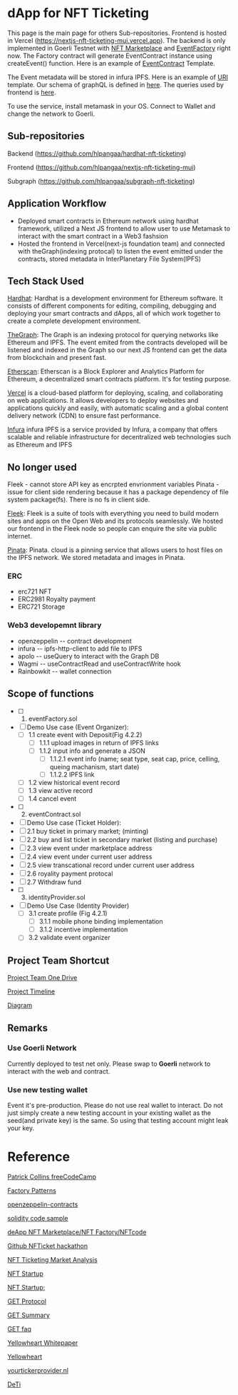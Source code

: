 # dApp for NFT Ticketing
This page is the main page for others Sub-repositories. Frontend is hosted in Vercel (https://nextjs-nft-ticketing-mui.vercel.app). The backend is only implemented in Goerli Testnet with [NFT Marketplace](https://goerli.etherscan.io/address/0x879f5a1608e4CEd89766a6A2e1051Fd7e1B13698) and [EventFactory](https://goerli.etherscan.io/address/0x6962d60830947e32d3D22bED3542E9e846CD3F01) right now. The Factory contract will generate EventContract instance using createEvent() function. Here is an example of [EventContract](https://goerli.etherscan.io/token/0xddf06971c21b916e912a474031daf5a08140a5d3) Template.  

The Event metadata will be stored in infura IPFS. Here is an example of [URI](https://gateway.pinata.cloud/ipfs/QmNMsrAEvpZFx7SXThYVZ5BiVw6nt4h9tgeUZmnZFxjJ6j) template. Our schema of graphQL is defined in [here](https://github.com/hlpangaa/subgraph-nft-ticketing/blob/main/schema.graphql). The queries used by frontend is [here](https://github.com/hlpangaa/nextjs-nft-ticketing-mui/blob/main/constants/subgraphQueries.js).


To use the service, install metamask in your OS. Connect to Wallet and change the network to Goerli.

## Sub-repositories
Backend (https://github.com/hlpangaa/hardhat-nft-ticketing)

Frontend (https://github.com/hlpangaa/nextjs-nft-ticketing-mui)

Subgraph (https://github.com/hlpangaa/subgraph-nft-ticketing)

## Application Workflow
- Deployed smart contracts in Ethereum network using hardhat framework, utilized a Next JS frontend to allow user to use Metamask to interact with the smart contract in a Web3 fashsion
- Hosted the frontend in Vercel(next-js foundation team) and connected with theGraph(indexing protocal) to listen the event emitted under the contracts, stored metadata in InterPlanetary File System(IPFS)


## Tech Stack Used
[Hardhat](https://hardhat.org/): Hardhat is a development environment for Ethereum software. It consists of different components for editing, compiling, debugging and deploying your smart contracts and dApps, all of which work together to create a complete development environment.

[TheGraph](https://thegraph.com/studio/subgraph/nftticketing/playground): The Graph is an indexing protocol for querying networks like Ethereum and IPFS. The event emited from the contracts developed will be listened and indexed in the Graph so our next JS frontend can get the data from blockchain and present fast. 

[Etherscan](https://goerli.etherscan.io/address/0x879f5a1608e4CEd89766a6A2e1051Fd7e1B13698): Etherscan is a Block Explorer and Analytics Platform for Ethereum, a decentralized smart contracts platform. It's for testing purpose.

[Vercel](https://vercel.com/dashboard) is a cloud-based platform for deploying, scaling, and collaborating on web applications. It allows developers to deploy websites and applications quickly and easily, with automatic scaling and a global content delivery network (CDN) to ensure fast performance.

[Infura](https://app.infura.io/) infura IPFS is a service provided by Infura, a company that offers scalable and reliable infrastructure for decentralized web technologies such as Ethereum and IPFS


## No longer used
Fleek - cannot store API key as encrpted envrionment variables
Pinata - issue for client side rendering because it has a package dependency of file system package(fs). There is no fs in client side.

[Fleek](https://app.fleek.co/#/sites/little-poetry-5496/settings/general?accountId=d5e70534-8482-4d48-bad2-440122944ad5): Fleek is a suite of tools with everything you need to build modern sites and apps on the Open Web and its protocols seamlessly. We hosted our frontend in the Fleek node so people can enquire the site via public internet.

[Pinata](https://app.pinata.cloud/pinmanager#): Pinata. cloud is a pinning service that allows users to host files on the IPFS network. We stored metadata and images in Pinata.

### ERC
- erc721 NFT
- ERC2981 Royalty payment
- ERC721 Storage

### Web3 developemnt library
- openzeppelin -- contract development
- infura -- ipfs-http-client to add file to IPFS
- apolo -- useQuery to interact with the Graph DB
- Wagmi -- useContractRead and useContractWrite hook
- Rainbowkit -- wallet connection

## Scope of functions
- [ ] 1. eventFactory.sol
- [ ] Demo Use case (Event Organizer): 
  - [ ] 1.1 create event with Deposit(Fig 4.2.2)
    - [ ] 1.1.1 upload images in return of IPFS links
    - [ ] 1.1.2 input info and generate a JSON
      - [ ] 1.1.2.1 event info (name; seat type, seat cap, price, celling, queing machanism, start date)
      - [ ] 1.1.2.2 IPFS link
  - [ ] 1.2 view historical event record
  - [ ] 1.3 view active record
  - [ ] 1.4 cancel event
- [ ] 2. eventContract.sol
- [ ]  Demo Use case (Ticket Holder): 
  - [ ] 2.1 buy ticket in primary market; (minting)
  - [ ] 2.2 buy and list ticket in secondary market (listing and purchase)
  - [ ] 2.3 view event under marketplace address 
  - [ ] 2.4 view event under current user address
  - [ ] 2.5 view transcational record under current user address
  - [ ] 2.6 royality payment protocal
  - [ ] 2.7 Withdraw fund
- [ ] 3. identityProvider.sol
- [ ] Demo Use Case (Identity Provider)
  - [ ] 3.1 create profile (Fig 4.2.1)
    - [ ] 3.1.1 mobile phone binding implementation
    - [ ] 3.1.2 incentive implementation
  - [ ] 3.2 validate event organizer 

## Project Team Shortcut
[Project Team One Drive](https://connecthkuhk-my.sharepoint.com/personal/u3590287_connect_hku_hk/_layouts/15/onedrive.aspx?id=%2Fpersonal%2Fu3590287%5Fconnect%5Fhku%5Fhk%2FDocuments%2FFITE7001%5FA%2DTeam&FolderCTID=0x012000E1CEC5B499A6824BB24DB935A2B2CB10)

[Project Timeline](https://www.notion.so/ba99bc82597f40ea9b77d748156058a2?v=0cc4e4853e184202978bc97287c6416f)

[Diagram](https://lucid.app/lucidchart/e8a1a225-ec49-4732-baaa-f6fd0f8ebb50/edit?viewport_loc=100%2C-119%2C5565%2C2235%2C0_0&invitationId=inv_503a40d6-7409-4666-947f-a204a3633f7d)

## Remarks
### Use Goerli Network 
Currently deployed to test net only. Please swap to **Goerli** network to interact with the web and contract.

### Use new testing wallet
Event it's pre-production. Please do not use real wallet to interact. Do not just simply create a new testing account in your existing wallet as the seed(and private key) is the same. So using that testing account might leak your key.



# Reference
[Patrick Collins freeCodeCamp](https://github.com/smartcontractkit/full-blockchain-solidity-course-js)

[Factory Patterns](https://blog.logrocket.com/cloning-solidity-smart-contracts-factory-pattern/)

[openzeppelin-contracts](https://github.com/OpenZeppelin/openzeppelin-contracts/blob/master/contracts/token/ERC721/ERC721.sol)

[solidity code sample](https://solidity-by-example.org/)

[deApp NFT Marketplace/NFT Factory/NFTcode](https://github.com/Fantom-foundation/Artion-Contracts/tree/5c90d2bc0401af6fb5abf35b860b762b31dfee02/contracts)

[Github NFTicket hackathon](https://github.com/Abbas-Khann/NFTicket)

[NFT Ticketing Market Analysis](https://www.leewayhertz.com/how-nft-ticketing-works/#How-does-NFT-work-for-Ticketing?)

[NFT Startup](https://nftnow.com/features/nft-tickets-are-the-future-of-live-music/)

[NFT Startup;](https://nftinvestorjournal.com/nft-ticketing-companies/)

[GET Protocol](https://www.youtube.com/watch?v=GsUkMxibzwo&t=2335s&ab_channel=GETProtocol)

[GET Summary](https://blog.guts.tickets/summary-of-the-get-protocol-c4812219d21d)

[GET faq](https://www.get-protocol.io/content/the-get-protocol-tokenomics-faq)

[Yellowheart Whitepaper](https://static.yh.io/about/assets/pdf/yellowheart-protocol-whitepaper.pdf)

[Yellowheart](https://static.yh.io/about/assets/pdf/yh-capabilities.pdf)

[yourtickerprovider.nl](https://www.yourticketprovider.nl/)

[DeTi](https://link.springer.com/article/10.1007/s10922-022-09675-3)
